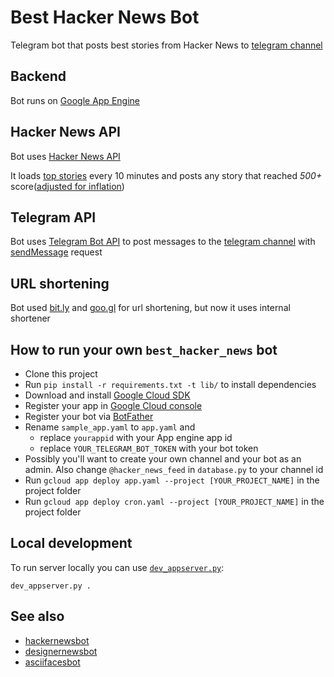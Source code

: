 # Best Hacker News Bot
Telegram bot that posts best stories from Hacker News to [telegram channel](https://telegram.me/best_hacker_news)

## Backend
Bot runs on [Google App Engine](https://cloud.google.com/appengine/)

## Hacker News API
Bot uses [Hacker News API](https://github.com/HackerNews/API)

It loads [top stories](https://hacker-news.firebaseio.com/v0/topstories.json) every 10 minutes and posts any story that reached *500+* score([adjusted for inflation](https://instruments.digital/inflation-adjusted-hn/))

## Telegram API
Bot uses [Telegram Bot API](https://core.telegram.org/bots/api) to post messages to the [telegram channel](https://telegram.me/best_hacker_news) with [sendMessage](https://core.telegram.org/bots/api#sendmessage) request

## URL shortening
Bot used [bit.ly](https://dev.bitly.com/) and [goo.gl](https://developers.google.com/url-shortener/v1/getting_started) for url shortening, but now it uses internal shortener

## How to run your own `best_hacker_news` bot
- Clone this project
- Run `pip install -r requirements.txt -t lib/` to install dependencies
- Download and install [Google Cloud SDK](https://cloud.google.com/appengine/docs/standard/python/download)
- Register your app in [Google Cloud console](https://console.cloud.google.com)
- Register your bot via [BotFather](https://telegram.me/BotFather)
- Rename `sample_app.yaml` to `app.yaml` and
  - replace `yourappid` with your App engine app id
  - replace `YOUR_TELEGRAM_BOT_TOKEN` with your bot token
- Possibly you'll want to create your own channel and your bot as an admin. Also change `@hacker_news_feed` in `database.py` to your channel id
- Run `gcloud app deploy app.yaml --project [YOUR_PROJECT_NAME]` in the project folder
- Run `gcloud app deploy cron.yaml --project [YOUR_PROJECT_NAME]` in the project folder

## Local development
To run server locally you can use [`dev_appserver.py`](https://cloud.google.com/appengine/docs/standard/python/tools/using-local-server):

```
dev_appserver.py .
```


## See also
- [hackernewsbot](https://github.com/phil-r/hackernewsbot)
- [designernewsbot](https://github.com/phil-r/designernewsbot)
- [asciifacesbot](https://github.com/phil-r/asciifacesbot)
